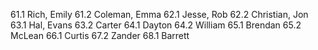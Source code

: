 
61.1 Rich, Emily
61.2 Coleman, Emma
62.1 Jesse, Rob
62.2 Christian, Jon
63.1 Hal, Evans
63.2 Carter
64.1 Dayton
64.2 William
65.1 Brendan
65.2 McLean
66.1 Curtis
67.2 Zander
68.1 Barrett
